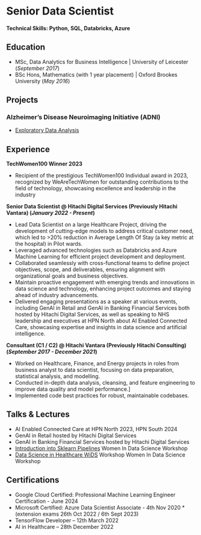 # Senior Data Scientist

#### Technical Skills: Python, SQL, Databricks, Azure

## Education						       		
- MSc, Data Analytics for Business Intelligence	| University of Leicester (_September 2017_)	 			        		
- BSc Hons, Mathematics (with 1 year placement) | Oxford Brookes University (_May 2016_)

## Projects
### Alzheimer’s Disease Neuroimaging Initiative (ADNI)
- [Exploratory Data Analysis](ADNI/EDA.html) 

## Experience
**TechWomen100 Winner 2023**
- Recipient of the prestigious TechWomen100 Individual award in 2023, recognized by WeAreTechWomen for outstanding contributions to the field of technology, showcasing excellence and leadership in the industry

**Senior Data Scientist @ Hitachi Digital Services (Previously Hitachi Vantara) (_January 2022 - Present_)**
- Lead Data Scientist on a large Healthcare Project, driving the development of cutting-edge models to address critical customer need, which led to >20% reduction in Average Length Of Stay (a key metric at the hospital) in Pilot wards.
- Leveraged advanced technologies such as Databricks and Azure Machine Learning for efficient project development and deployment.
- Collaborated seamlessly with cross-functional teams to define project objectives, scope, and deliverables, ensuring alignment with organizational goals and business objectives.
- Maintain proactive engagement with emerging trends and innovations in data science and technology, enhancing project outcomes and staying ahead of industry advancements.
- Delivered engaging presentations as a speaker at various events, including GenAI in Retail and GenAI in Banking Financial Services both hosted by Hitachi Digital Services, as well as speaking to NHS leadership and executives at HPN North about AI Enabled Connected Care, showcasing expertise and insights in data science and artificial intelligence.

**Consultant (C1 / C2) @ Hitachi Vantara (Previously Hitachi Consulting) (_September 2017 - December 2021_)**
- Worked on Healthcare, Finance, and Energy projects in roles from business analyst to data scientist, focusing on data preparation, statistical analysis, and modelling.
- Conducted in-depth data analysis, cleansing, and feature engineering to improve data quality and model performance.]
- Implemented code best practices for robust, maintainable codebases.

## Talks & Lectures
- AI Enabled Connected Care at HPN North 2023, HPN South 2024
- GenAI in Retail hosted by Hitachi Digital Services
- GenAI in Banking Financial Services hosted by Hitachi Digital Services
- [Introduction into Sklearn Pipelines](https://www.youtube.com/watch?v=N-M2arnaf-Y) Women In Data Science Workshop
- [Data Science in Healthcare WiDS](https://www.youtube.com/watch?v=U4UOlJzSajM) Workshop Women In Data Science Workshop

## Certifications
- Google Cloud Certified: Professional Machine Learning Engineer Certification - June 2024
- Microsoft Certified: Azure Data Scientist Associate - 4th Nov 2020 *(extension exams 26th Oct 2022 / 6th Sept 2023)
- TensorFlow Developer – 12th March 2022
- AI in Healthcare – 28th December 2022
